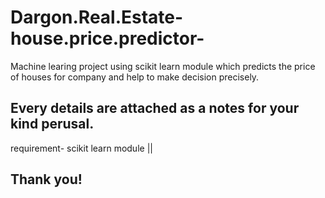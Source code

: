 # Dargon.Real.Estate-house.price.predictor-
Machine learing project using scikit learn module which predicts the price of houses for company and help to make decision precisely.
## Every details are attached as a notes for your kind perusal.
requirement- scikit learn module   ||
## Thank you!
